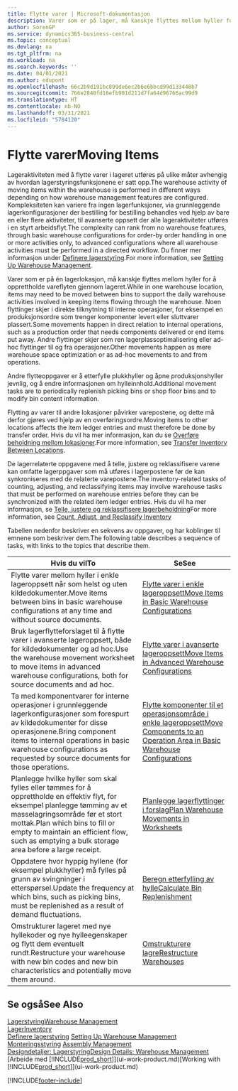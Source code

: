 ```yaml
---
title: Flytte varer | Microsoft-dokumentasjon
description: Varer som er på lager, må kanskje flyttes mellom hyller for å opprettholde vareflyten gjennom lageret. Noen flyttinger skjer i direkte tilknytning til interne operasjoner, for eksempel en produksjonsordre som trenger komponenter levert eller sluttvarer plassert. Andre flyttinger skjer som ren lagerplassoptimalisering eller ad-hoc flyttinger til og fra operasjoner.
author: SorenGP
ms.service: dynamics365-business-central
ms.topic: conceptual
ms.devlang: na
ms.tgt_pltfrm: na
ms.workload: na
ms.search.keywords: ''
ms.date: 04/01/2021
ms.author: edupont
ms.openlocfilehash: 66c2b9d191bc899de6ec2b6e6bbcd99d133448b7
ms.sourcegitcommit: 766e2840fd16efb901d211d7fa64d96766ac99d9
ms.translationtype: HT
ms.contentlocale: nb-NO
ms.lasthandoff: 03/31/2021
ms.locfileid: "5784120"
---
```

# <a name="moving-items"></a><span data-ttu-id="eeddd-105">Flytte varer</span><span class="sxs-lookup"><span data-stu-id="eeddd-105">Moving Items</span></span>
<span data-ttu-id="eeddd-106">Lageraktiviteten med å flytte varer i lageret utføres på ulike måter avhengig av hvordan lagerstyringsfunksjonene er satt opp.</span><span class="sxs-lookup"><span data-stu-id="eeddd-106">The warehouse activity of moving items within the warehouse is performed in different ways depending on how warehouse management features are configured.</span></span> <span data-ttu-id="eeddd-107">Kompleksiteten kan variere fra ingen lagerfunksjoner, via grunnleggende lagerkonfigurasjoner der bestilling for bestilling behandles ved hjelp av bare en eller flere aktiviteter, til avanserte oppsett der alle lageraktiviteter utføres i en styrt arbeidsflyt.</span><span class="sxs-lookup"><span data-stu-id="eeddd-107">The complexity can rank from no warehouse features, through basic warehouse configurations for order-by order handling in one or more activities only, to advanced configurations where all warehouse activities must be performed in a directed workflow.</span></span> <span data-ttu-id="eeddd-108">Du finner mer informasjon under [Definere lagerstyring](warehouse-setup-warehouse.md).</span><span class="sxs-lookup"><span data-stu-id="eeddd-108">For more information, see [Setting Up Warehouse Management](warehouse-setup-warehouse.md).</span></span>

<span data-ttu-id="eeddd-109">Varer som er på én lagerlokasjon, må kanskje flyttes mellom hyller for å opprettholde vareflyten gjennom lageret.</span><span class="sxs-lookup"><span data-stu-id="eeddd-109">While in one warehouse location, items may need to be moved between bins to support the daily warehouse activities involved in keeping items flowing through the warehouse.</span></span> <span data-ttu-id="eeddd-110">Noen flyttinger skjer i direkte tilknytning til interne operasjoner, for eksempel en produksjonsordre som trenger komponenter levert eller sluttvarer plassert.</span><span class="sxs-lookup"><span data-stu-id="eeddd-110">Some movements happen in direct relation to internal operations, such as a production order that needs components delivered or end items put away.</span></span> <span data-ttu-id="eeddd-111">Andre flyttinger skjer som ren lagerplassoptimalisering eller ad-hoc flyttinger til og fra operasjoner.</span><span class="sxs-lookup"><span data-stu-id="eeddd-111">Other movements happen as mere warehouse space optimization or as ad-hoc movements to and from operations.</span></span>

<span data-ttu-id="eeddd-112">Andre flytteoppgaver er å etterfylle plukkhyller og åpne produksjonshyller jevnlig, og å endre informasjonen om hylleinnhold.</span><span class="sxs-lookup"><span data-stu-id="eeddd-112">Additional movement tasks are to periodically replenish picking bins or shop floor bins and to modify bin content information.</span></span>

<span data-ttu-id="eeddd-113">Flytting av varer til andre lokasjoner påvirker varepostene, og dette må derfor gjøres ved hjelp av en overføringsordre.</span><span class="sxs-lookup"><span data-stu-id="eeddd-113">Moving items to other locations affects the item ledger entries and must therefore be done by transfer order.</span></span> <span data-ttu-id="eeddd-114">Hvis du vil ha mer informasjon, kan du se [Overføre beholdning mellom lokasjoner](inventory-how-transfer-between-locations.md).</span><span class="sxs-lookup"><span data-stu-id="eeddd-114">For more information, see [Transfer Inventory Between Locations](inventory-how-transfer-between-locations.md).</span></span>  

<span data-ttu-id="eeddd-115">De lagerrelaterte oppgavene med å telle, justere og reklassifisere varene kan omfatte lagerppgaver som må utføres i lagerpostene før de kan synkroniseres med de relaterte varepostene.</span><span class="sxs-lookup"><span data-stu-id="eeddd-115">The inventory-related tasks of counting, adjusting, and reclassifying items may involve warehouse tasks that must be performed on warehouse entries before they can be synchronized with the related item ledger entries.</span></span> <span data-ttu-id="eeddd-116">Hvis du vil ha mer informasjon, se [Telle, justere og reklassifisere lagerbeholdning](inventory-how-count-adjust-reclassify.md)</span><span class="sxs-lookup"><span data-stu-id="eeddd-116">For more information, see [Count, Adjust, and Reclassify Inventory](inventory-how-count-adjust-reclassify.md)</span></span>  

 <span data-ttu-id="eeddd-117">Tabellen nedenfor beskriver en sekvens av oppgaver, og har koblinger til emnene som beskriver dem.</span><span class="sxs-lookup"><span data-stu-id="eeddd-117">The following table describes a sequence of tasks, with links to the topics that describe them.</span></span>   

|<span data-ttu-id="eeddd-118">**Hvis du vil**</span><span class="sxs-lookup"><span data-stu-id="eeddd-118">**To**</span></span>|<span data-ttu-id="eeddd-119">**Se**</span><span class="sxs-lookup"><span data-stu-id="eeddd-119">**See**</span></span>|  
|------------|-------------|  
|<span data-ttu-id="eeddd-120">Flytte varer mellom hyller i enkle lageroppsett når som helst og uten kildedokumenter.</span><span class="sxs-lookup"><span data-stu-id="eeddd-120">Move items between bins in basic warehouse configurations at any time and without source documents.</span></span>|[<span data-ttu-id="eeddd-121">Flytte varer i enkle lageroppsett</span><span class="sxs-lookup"><span data-stu-id="eeddd-121">Move Items in Basic Warehouse Configurations</span></span>](warehouse-how-to-move-items-ad-hoc-in-basic-warehousing.md)|
|<span data-ttu-id="eeddd-122">Bruk lagerflytteforslaget til å flytte varer i avanserte lageroppsett, både for kildedokumenter og ad hoc.</span><span class="sxs-lookup"><span data-stu-id="eeddd-122">Use the warehouse movement worksheet to move items in advanced warehouse configurations, both for source documents and ad hoc.</span></span>|[<span data-ttu-id="eeddd-123">Flytte varer i avanserte lageroppsett</span><span class="sxs-lookup"><span data-stu-id="eeddd-123">Move Items in Advanced Warehouse Configurations</span></span>](warehouse-how-to-move-items-in-advanced-warehousing.md)|  
|<span data-ttu-id="eeddd-124">Ta med komponentvarer for interne operasjoner i grunnleggende lagerkonfigurasjoner som forespurt av kildedokumenter for disse operasjonene.</span><span class="sxs-lookup"><span data-stu-id="eeddd-124">Bring component items to internal operations in basic warehouse configurations as requested by source documents for those operations.</span></span>|[<span data-ttu-id="eeddd-125">Flytte komponenter til et operasjonsområde i enkle lageroppsett</span><span class="sxs-lookup"><span data-stu-id="eeddd-125">Move Components to an Operation Area in Basic Warehouse Configurations</span></span>](warehouse-how-to-move-components-to-an-operation-area-in-basic-warehousing.md)|
|<span data-ttu-id="eeddd-126">Planlegge hvilke hyller som skal fylles eller tømmes for å opprettholde en effektiv flyt, for eksempel planlegge tømming av et masselagringsområde før et stort mottak.</span><span class="sxs-lookup"><span data-stu-id="eeddd-126">Plan which bins to fill or empty to maintain an efficient flow, such as emptying a bulk storage area before a large receipt.</span></span>|[<span data-ttu-id="eeddd-127">Planlegge lagerflyttinger i forslag</span><span class="sxs-lookup"><span data-stu-id="eeddd-127">Plan Warehouse Movements in Worksheets</span></span>](warehouse-how-to-plan-warehouse-movements-in-worksheets.md)|
|<span data-ttu-id="eeddd-128">Oppdatere hvor hyppig hyllene (for eksempel plukkhyller) må fylles på grunn av svingninger i etterspørsel.</span><span class="sxs-lookup"><span data-stu-id="eeddd-128">Update the frequency at which bins, such as picking bins, must be replenished as a result of demand fluctuations.</span></span>|[<span data-ttu-id="eeddd-129">Beregn etterfylling av hylle</span><span class="sxs-lookup"><span data-stu-id="eeddd-129">Calculate Bin Replenishment</span></span>](warehouse-how-to-calculate-bin-replenishment.md)|
|<span data-ttu-id="eeddd-130">Omstrukturer lageret med nye hyllekoder og nye hylleegenskaper og flytt dem eventuelt rundt.</span><span class="sxs-lookup"><span data-stu-id="eeddd-130">Restructure your warehouse with new bin codes and new bin characteristics and potentially move them around.</span></span>|[<span data-ttu-id="eeddd-131">Omstrukturere lagre</span><span class="sxs-lookup"><span data-stu-id="eeddd-131">Restructure Warehouses</span></span>](warehouse-how-to-restructure-warehouses.md)|  

## <a name="see-also"></a><span data-ttu-id="eeddd-132">Se også</span><span class="sxs-lookup"><span data-stu-id="eeddd-132">See Also</span></span>  
[<span data-ttu-id="eeddd-133">Lagerstyring</span><span class="sxs-lookup"><span data-stu-id="eeddd-133">Warehouse Management</span></span>](warehouse-manage-warehouse.md)  
[<span data-ttu-id="eeddd-134">Lager</span><span class="sxs-lookup"><span data-stu-id="eeddd-134">Inventory</span></span>](inventory-manage-inventory.md)  
<span data-ttu-id="eeddd-135">[Definere lagerstyring](warehouse-setup-warehouse.md)   </span><span class="sxs-lookup"><span data-stu-id="eeddd-135">[Setting Up Warehouse Management](warehouse-setup-warehouse.md)   </span></span>  
<span data-ttu-id="eeddd-136">[Monteringsstyring](assembly-assemble-items.md)  </span><span class="sxs-lookup"><span data-stu-id="eeddd-136">[Assembly Management](assembly-assemble-items.md)  </span></span>  
[<span data-ttu-id="eeddd-137">Designdetaljer: Lagerstyring</span><span class="sxs-lookup"><span data-stu-id="eeddd-137">Design Details: Warehouse Management</span></span>](design-details-warehouse-management.md)  
<span data-ttu-id="eeddd-138">[Arbeide med [!INCLUDE[prod_short](includes/prod_short.md)]](ui-work-product.md)</span><span class="sxs-lookup"><span data-stu-id="eeddd-138">[Working with [!INCLUDE[prod_short](includes/prod_short.md)]](ui-work-product.md)</span></span>


[!INCLUDE[footer-include](includes/footer-banner.md)]